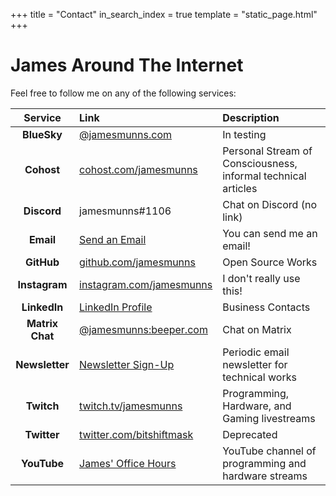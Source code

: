 +++
title = "Contact"
in_search_index = true
template = "static_page.html"
+++

# James Around The Internet

Feel free to follow me on any of the following services:

| Service           | Link                          | Description                                                   |
| :--:              | :--                           | :---                                                          |
| **BlueSky**       | [@jamesmunns.com]             | In testing                                                    |
| **Cohost**        | [cohost.com/jamesmunns]       | Personal Stream of Consciousness, informal technical articles |
| **Discord**       | jamesmunns#1106               | Chat on Discord (no link)                                     |
| **Email**         | [Send an Email]               | You can send me an email!                                     |
| **GitHub**        | [github.com/jamesmunns]       | Open Source Works                                             |
| **Instagram**     | [instagram.com/jamesmunns]    | I don't really use this!                                      |
| **LinkedIn**      | [LinkedIn Profile]            | Business Contacts                                             |
| **Matrix Chat**   | [@jamesmunns:beeper.com]      | Chat on Matrix                                                |
| **Newsletter**    | [Newsletter Sign-Up]          | Periodic email newsletter for technical works                 |
| **Twitch**        | [twitch.tv/jamesmunns]        | Programming, Hardware, and Gaming livestreams                 |
| **Twitter**       | [twitter.com/bitshiftmask]    | Deprecated                                                    |
| **YouTube**       | [James' Office Hours]         | YouTube channel of programming and hardware streams           |

[James' Office Hours]: https://www.youtube.com/c/JamesOfficeHours
[twitch.tv/jamesmunns]: https://www.twitch.tv/jamesmunns/
[github.com/jamesmunns]: https://github.com/jamesmunns/
[cohost.com/jamesmunns]: https://cohost.org/jamesmunns
[Newsletter Sign-Up]: https://confirmsubscription.com/h/y/258F2744861ED5E1
[LinkedIn Profile]: https://www.linkedin.com/in/james-munns-8a42b429/
[Send an Email]: mailto:james@onevariable.com
[instagram.com/jamesmunns]: https://www.instagram.com/jamesmunns/
[twitter.com/bitshiftmask]: https://twitter.com/bitshiftmask
[@jamesmunns:beeper.com]: https://matrix.to/#/@jamesmunns:beeper.com
[@jamesmunns.com]: https://staging.bsky.app/profile/jamesmunns.com
